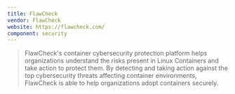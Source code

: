 ```yaml
---
title: FlawCheck
vendor: FlawCheck
website: https://flawcheck.com/
component: security
---
```

> FlawCheck's container cybersecurity protection platform helps
> organizations understand the risks present in Linux Containers and
> take action to protect them. By detecting and taking action against
> the top cybersecurity threats affecting container environments,
> FlawCheck is able to help organizations adopt containers securely.
